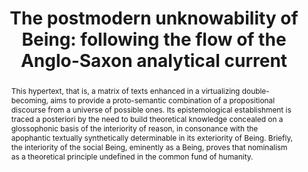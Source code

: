 ---
título: "A incogniscibilidade pós-moderna do Ser"
título-nota: "Esse texto foi gerado automaticamente por um algorítimo com a intenção de ser, além de bastante prolixo, um exemplo de artigo científico. As referências não refletem o pensamento dos autores que aparecem ao longo do texto"
subtítulo: "Seguindo o fluxo da corrente analítica anglo-saxônica"
title: "The postmodern unknowability of Being: following the flow of the Anglo-Saxon analytical current"
autor:
  nome: Barbara G. Demartini
  titulação: Doutora em Filosofia pela Hill Valley College.
  afiliação: Hill Valley College (bg.demartini@hillvalleycollege.edu).

resumo: Este hipertexto, isto é, matriz de textos potencializados em um duplo-devir virtualizante, visa proporcionar uma combinatória proto-semântica de um discurso proposicional a partir de um universo de possíveis. Sua instauração epistemológica é traçada a posteriori pela necessidade de construir-se um conhecimento teórico escamoteado em uma base glossofônica da interioridade da razão, em conssonância com a textualidade apofântica sinteticamente determinável em sua exterioridade do Ser. De maneira sucinta, a interioridade do Ser social, eminentemente enquanto Ser, prova que o nominalismo enquanto princípio teórico undefineddo fundo comum da umanidade.
palavras-chave: Epistemologia. Dialética. Instituição política. Socio-linguistica.
abstract: This hypertext, that is, a matrix of texts enhanced in a virtualizing double-becoming, aims to provide a proto-semantic combination of a propositional discourse from a universe of possible ones. Its epistemological establishment is traced a posteriori by the need to build theoretical knowledge concealed on a glossophonic basis of the interiority of reason, in consonance with the apophantic textually synthetically determinable in its exteriority of Being. Briefly, the interiority of the social Being, eminently as a Being, proves that nominalism as a theoretical principle undefined in the common fund of humanity.
keywords: Epistemology. Dialectic. Political institution. Socio-linguistics.
agradecimentos: Este simulacro individualizante é uma sátira do discurso hermético pós-moderno e não deve, de forma alguma, ser levado em consideração.

margens:
  superior: 30mm
  inferior: 30mm
  esquerda: 30mm
  direita: 30mm

# Espaçamento entrelinhas
entrelinhas: 1.3

# Recuo do início do parágrafo
recuo: 1.3cm

dois-lados: false
---